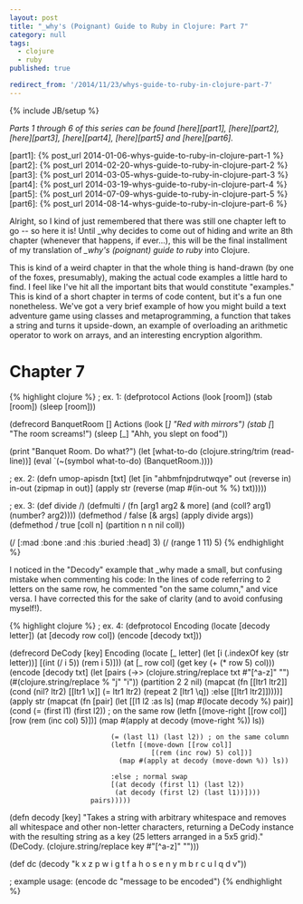 ```yaml
---
layout: post
title: "_why's (Poignant) Guide to Ruby in Clojure: Part 7"
category: null
tags: 
  - clojure
  - ruby
published: true

redirect_from: '/2014/11/23/whys-guide-to-ruby-in-clojure-part-7'
---
```


{% include JB/setup %}

*Parts 1 through 6 of this series can be found [here][part1], [here][part2], [here][part3], [here][part4], [here][part5] and [here][part6].*

[part1]: {% post_url 2014-01-06-whys-guide-to-ruby-in-clojure-part-1 %}
[part2]: {% post_url 2014-02-20-whys-guide-to-ruby-in-clojure-part-2 %}
[part3]: {% post_url 2014-03-05-whys-guide-to-ruby-in-clojure-part-3 %}
[part4]: {% post_url 2014-03-19-whys-guide-to-ruby-in-clojure-part-4 %}
[part5]: {% post_url 2014-07-09-whys-guide-to-ruby-in-clojure-part-5 %}
[part6]: {% post_url 2014-08-14-whys-guide-to-ruby-in-clojure-part-6 %}

Alright, so I kind of just remembered that there was still one chapter left to go -- so here it is! Until \_why decides to come out of hiding and write an 8th chapter (whenever that happens, if ever...), this will be the final installment of my translation of *\_why's (poignant) guide to ruby* into Clojure. 

This is kind of a weird chapter in that the whole thing is hand-drawn (by one of the foxes, presumably), making the actual code examples a little hard to find. I feel like I've hit all the important bits that would constitute "examples." This is kind of a short chapter in terms of code content, but it's a fun one nonetheless. We've got a very brief example of how you might build a text adventure game using classes and metaprogramming, a function that takes a string and turns it upside-down, an example of overloading an arithmetic operator to work on arrays, and an interesting encryption algorithm.

Chapter 7
=========

{% highlight clojure %}
; ex. 1:
(defprotocol Actions
  (look [room])
  (stab [room])
  (sleep [room]))

(defrecord BanquetRoom []
  Actions
    (look [_] "Red with mirrors")
    (stab [_] "The room screams!")
    (sleep [_] "Ahh, you slept on food"))

(print "Banquet Room. Do what?")
(let [what-to-do (clojure.string/trim (read-line))]
  (eval `(~(symbol what-to-do) (BanquetRoom.))))

; ex. 2:
(defn umop-apisdn [txt]
  (let [in "ahbmfnjpdrutwqye"
        out (reverse in)
        in-out (zipmap in out)]
    (apply str (reverse (map #(in-out % %) txt)))))

; ex. 3:
(def divide /)
(defmulti / (fn [arg1 arg2 & more] (and (coll? arg1) (number? arg2))))
(defmethod / false [& args] (apply divide args))
(defmethod / true [coll n] (partition n n nil coll))

(/ [:mad :bone :and :his :buried :head] 3)
(/ (range 1 11) 5)
{% endhighlight %}

I noticed in the "Decody" example that \_why made a small, but confusing mistake when commenting his code: In the lines of code referring to 2 letters on the same row, he commented "on the same column," and vice versa. I have corrected this for the sake of clarity (and to avoid confusing myself!).

{% highlight clojure %}
; ex. 4:
(defprotocol Encoding
  (locate [decody letter])
  (at [decody row col])
  (encode [decody txt]))

(defrecord DeCody [key]
  Encoding
    (locate [_ letter]
      (let [i (.indexOf key (str letter))]
        [(int (/ i 5)) (rem i 5)]))
    (at [_ row col]
      (get key (+ (* row 5) col)))
    (encode [decody txt]
      (let [pairs (->> (clojure.string/replace txt #"[^a-z]" "")
                       (#(clojure.string/replace % "j" "i"))
                       (partition 2 2 nil)
                       (mapcat (fn [[ltr1 ltr2]]
                                 (cond 
                                   (nil? ltr2) [[ltr1 \x]]
                                   (= ltr1 ltr2) (repeat 2 [ltr1 \q]) 
                                   :else [[ltr1 ltr2]]))))]
        (apply str 
               (mapcat (fn [pair]
                         (let [[l1 l2 :as ls] (map #(locate decody %) pair)]
                           (cond
                             (= (first l1) (first l2)) ; on the same row
                             (letfn [(move-right [[row col]]
                                       [row (rem (inc col) 5)])]
                               (map #(apply at decody (move-right %)) ls))

                             (= (last l1) (last l2)) ; on the same column
                             (letfn [(move-down [[row col]]
                                       [(rem (inc row) 5) col])]
                               (map #(apply at decody (move-down %)) ls))

                             :else ; normal swap
                             [(at decody (first l1) (last l2))
                              (at decody (first l2) (last l1))]))) 
                        pairs)))))

(defn decody [key]
  "Takes a string with arbitrary whitespace and removes all whitespace 
   and other non-letter characters, returning a DeCody instance with 
   the resulting string as a key (25 letters arranged in a 5x5 grid)."
  (DeCody. (clojure.string/replace key #"[^a-z]" "")))

(def dc (decody "k x z p w
                 i g t f a
                 h o s e n
                 y m b r c
                 u l q d v"))

; example usage:
(encode dc "message to be encoded")
{% endhighlight %}
